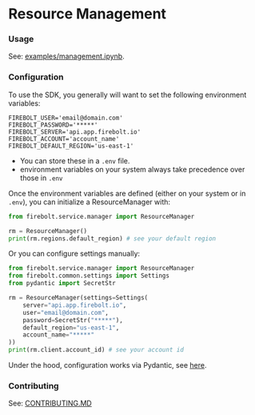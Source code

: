 # Resource Management
### Usage

See: [examples/management.ipynb](https://github.com/firebolt-db/firebolt-sdk/tree/main/examples/management.ipynb).

### Configuration

To use the SDK, you generally will want to set the following environment variables:
```
FIREBOLT_USER='email@domain.com'
FIREBOLT_PASSWORD='*****'
FIREBOLT_SERVER='api.app.firebolt.io'
FIREBOLT_ACCOUNT='account_name'
FIREBOLT_DEFAULT_REGION='us-east-1'
```

* You can store these in a `.env` file.
* environment variables on your system always take precedence over those in `.env`

Once the environment variables are defined (either on your system or in `.env`),
you can initialize a ResourceManager with:

```python
from firebolt.service.manager import ResourceManager

rm = ResourceManager()
print(rm.regions.default_region) # see your default region
```

Or you can configure settings manually:

```python
from firebolt.service.manager import ResourceManager
from firebolt.common.settings import Settings
from pydantic import SecretStr

rm = ResourceManager(settings=Settings(
    server="api.app.firebolt.io",
    user="email@domain.com",
    password=SecretStr("*****"),
    default_region="us-east-1",
    account_name="*****"
))
print(rm.client.account_id) # see your account id
```

Under the hood, configuration works via Pydantic,
see [here](https://pydantic-docs.helpmanual.io/usage/settings/).

### Contributing

See: [CONTRIBUTING.MD](https://github.com/firebolt-db/firebolt-sdk/tree/main/CONTRIBUTING.MD)
